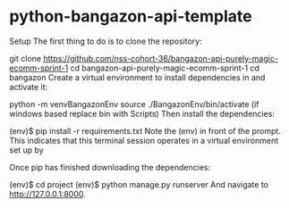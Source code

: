 # python-bangazon-api-template

Setup
The first thing to do is to clone the repository:

git clone https://github.com/nss-cohort-36/bangazon-api-purely-magic-ecomm-sprint-1 
cd bangazon-api-purely-magic-ecomm-sprint-1
cd bangazon
Create a virtual environment to install dependencies in and activate it:

python -m venvBangazonEnv
source ./BangazonEnv/bin/activate (if windows based replace bin with Scripts)
Then install the dependencies:

(env)$ pip install -r requirements.txt
Note the (env) in front of the prompt. This indicates that this terminal session operates in a virtual environment set up by

Once pip has finished downloading the dependencies:

(env)$ cd project
(env)$ python manage.py runserver
And navigate to http://127.0.0.1:8000.

